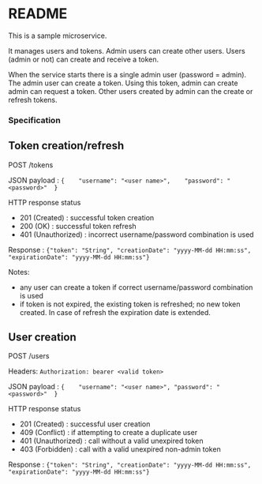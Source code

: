 # README #

This is a sample microservice.

It manages users and tokens. Admin users can create other users. Users (admin or not) can create and receive a token.

When the service starts there is a single admin user (password = admin). The admin user can create a token. Using this token, admin can create 
admin can request a token. Other users created by admin can the create or refresh tokens.

### Specification ###

## Token creation/refresh ##

POST /tokens

JSON payload :  `{    "username": "<user name>",    "password": "<password>"  }`

HTTP response status
* 201 (Created) : successful token creation
* 200 (OK) : successful token refresh
* 401 (Unauthorized) : incorrect username/password combination is used

Response : `{"token": "String", "creationDate": "yyyy-MM-dd HH:mm:ss", "expirationDate": "yyyy-MM-dd HH:mm:ss"}`

Notes:
* any user can create a token if correct username/password combination is used
* if token is not expired, the existing token is refreshed; no new token created. In case of refresh the expiration date is extended.


## User creation ##

POST /users

Headers: `Authorization: bearer <valid token>`

JSON payload :  `{    "username": "<user name>", "password": "<password>"  }`

HTTP response status
* 201 (Created) : successful user creation
* 409 (Conflict) : if attempting to create a duplicate user
* 401 (Unauthorized) : call without a valid unexpired token
* 403 (Forbidden) : call with a valid unexpired non-admin token

Response : `{"token": "String", "creationDate": "yyyy-MM-dd HH:mm:ss", "expirationDate": "yyyy-MM-dd HH:mm:ss"}`
